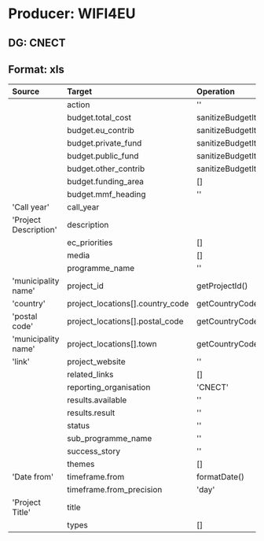 # Producer: WIFI4EU

## DG: CNECT

## Format: xls

| Source                | Target                           | Operation               |
| :-------------------- | :------------------------------- | :---------------------- |
|                       | action                           | ''                      |
|                       | budget.total_cost                | sanitizeBudgetItem()    |
|                       | budget.eu_contrib                | sanitizeBudgetItem()    |
|                       | budget.private_fund              | sanitizeBudgetItem()    |
|                       | budget.public_fund               | sanitizeBudgetItem()    |
|                       | budget.other_contrib             | sanitizeBudgetItem()    |
|                       | budget.funding_area              | []                      |
|                       | budget.mmf_heading               | ''                      |
| 'Call year'           | call_year                        |                         |
| 'Project Description' | description                      |                         |
|                       | ec_priorities                    | []                      |
|                       | media                            | []                      |
|                       | programme_name                   | ''                      |
| 'municipality name'   | project_id                       | getProjectId()          |
| 'country'             | project_locations[].country_code | getCountryCode(country) |
| 'postal code'         | project_locations[].postal_code  | getCountryCode(country) |
| 'municipality name'   | project_locations[].town         | getCountryCode(country) |
| 'link'                | project_website                  | ''                      |
|                       | related_links                    | []                      |
|                       | reporting_organisation           | 'CNECT'                 |
|                       | results.available                | ''                      |
|                       | results.result                   | ''                      |
|                       | status                           | ''                      |
|                       | sub_programme_name               | ''                      |
|                       | success_story                    | ''                      |
|                       | themes                           | []                      |
| 'Date from'           | timeframe.from                   | formatDate()            |
|                       | timeframe.from_precision         | 'day'                   |
| 'Project Title'       | title                            |                         |
|                       | types                            | []                      |
